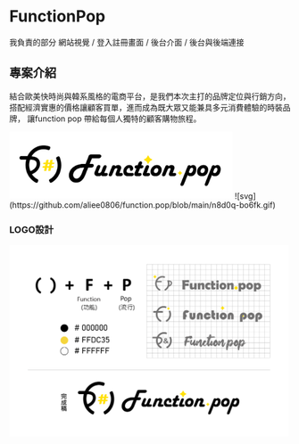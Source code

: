 # FunctionPop
我負責的部分
網站視覺 / 登入註冊畫面 / 後台介面 / 後台與後端連接

## 專案介紹

結合歐美快時尚與韓系風格的電商平台，是我們本次主打的品牌定位與行銷方向，
搭配經濟實惠的價格讓顧客買單，進而成為既大眾又能兼具多元消費體驗的時裝品牌，
讓function pop 帶給每個人獨特的顧客購物旅程。


<img src="https://github.com/aliee0806/function.pop/blob/main/gitimg/logo-04.png" width="400" />
![svg](https://github.com/aliee0806/function.pop/blob/main/n8d0q-bo6fk.gif)

### LOGO設計

<img src="https://github.com/aliee0806/function.pop/blob/main/logo%E8%8D%89%E5%9C%96-04.png" width="500" />
